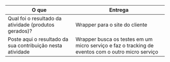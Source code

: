 
|O que| Entrega |
|--|--|
| Qual foi o resultado da atividade (produtos gerados)? |Wrapper para o site do cliente|
| Poste aqui o resultado da sua contribuição nesta atividade |Wrapper busca os testes em um micro serviço e faz o tracking de eventos com o outro micro serviço|

 